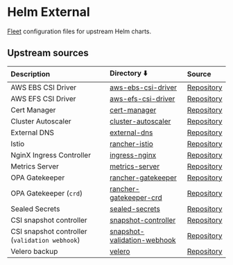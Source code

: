 # Helm External

[Fleet](https://fleet.rancher.io) configuration files for upstream Helm charts.

## Upstream sources

| Description                                    | Directory :arrow_down:                                     | Source                                                                                                     |
| :--------------------------------------------- | :--------------------------------------------------------- | :--------------------------------------------------------------------------------------------------------- |
| AWS EBS CSI Driver                             | [aws-ebs-csi-driver](aws-ebs-csi-driver)                   | [Repository](https://github.com/kubernetes-sigs/aws-ebs-csi-driver/tree/master/charts/aws-ebs-csi-driver)  |
| AWS EFS CSI Driver                             | [aws-efs-csi-driver](aws-efs-csi-driver)                   | [Repository](https://github.com/kubernetes-sigs/aws-efs-csi-driver/tree/master/charts/aws-efs-csi-driver)  |
| Cert Manager                                   | [cert-manager](cert-manager)                               | [Repository](https://github.com/jetstack/cert-manager/tree/master/deploy/charts/cert-manager)              |
| Cluster Autoscaler                             | [cluster-autoscaler](cluster-autoscaler)                   | [Repository](https://github.com/kubernetes/autoscaler/tree/master/charts/cluster-autoscaler)               |
| External DNS                                   | [external-dns](external-dns)                               | [Repository](https://github.com/kubernetes-sigs/external-dns/tree/master/charts/external-dns)              |
| Istio                                          | [rancher-istio](rancher-istio)                             | [Repository](https://github.com/rancher/charts/tree/dev-v2.6/charts/rancher-istio)                         |
| NginX Ingress Controller                       | [ingress-nginx](ingress-nginx)                             | [Repository](https://github.com/kubernetes/ingress-nginx/tree/main/charts/ingress-nginx)                   |
| Metrics Server                                 | [metrics-server](metrics-server)                           | [Repository](https://github.com/bitnami/charts/tree/master/bitnami/metrics-server)                         |
| OPA Gatekeeper                                 | [rancher-gatekeeper](rancher-gatekeeper)                   | [Repository](https://github.com/rancher/charts/tree/dev-v2.6/charts/rancher-gatekeeper)                    |
| OPA Gatekeeper (`crd`)                         | [rancher-gatekeeper-crd](rancher-gatekeeper-crd)           | [Repository](https://github.com/rancher/charts/tree/dev-v2.6/charts/rancher-gatekeeper-crd)                |
| Sealed Secrets                                 | [sealed-secrets](sealed-secrets)                           | [Repository](https://github.com/bitnami-labs/sealed-secrets/tree/main/helm/sealed-secrets)                 |
| CSI snapshot controller                        | [snapshot-controller](snapshot-controller)                 | [Repository](https://github.com/piraeusdatastore/helm-charts/tree/main/charts/snapshot-controller)         |
| CSI snapshot controller (`validation webhook`) | [snapshot-validation-webhook](snapshot-validation-webhook) | [Repository](https://github.com/piraeusdatastore/helm-charts/tree/main/charts/snapshot-validation-webhook) |
| Velero backup                                  | [velero](velero)                                           | [Repository](https://github.com/vmware-tanzu/helm-charts/tree/main/charts/velero)                          |
